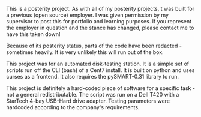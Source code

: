This is a posterity project.  As with all of my posterity projects, t was built for a previous (open source) employer.  I was given permission by my supervisor to post this for portfolio and learning purposes.  If you represent the employer in question and the stance has changed, please contact me to have this taken down!

Because of its posterity status, parts of the code have been redacted - sometimes heavily.  It is very unlikely this will run out of the box.

This project was for an automated disk-testing station. It is a simple set of scripts run off the CLI (bash) of a Cent7 install.  It is built on python and uses curses as a frontend.  It also requires the pySMART-0.31 library to run.

This project is definitely a hard-coded piece of software for a specific task - not a general redistributable.  The script was run on a Dell T420 with a StarTech 4-bay USB-Hard drive adapter.  Testing parameters were hardcoded according to the company's requirements.
